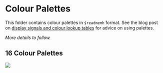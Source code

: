 # Colour Palettes

This folder contains colour palettes in `$readmemh` format. See the blog post on [display signals and colour lookup tables](https://projectf.io/posts/display-signals/) for advice on using palettes.

_More details to follow._

## 16 Colour Palettes

![](../../doc/img/palettes-16.png?raw=true "")

